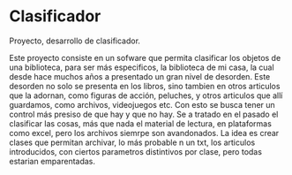 # Clasificador
Proyecto, desarrollo de clasificador.


Este proyecto consiste en un sofware que permita clasificar los objetos de una biblioteca, para ser más especificos, la biblioteca de mi casa, la cual desde hace muchos años a presentado un gran nivel de desorden. Este desorden no solo se presenta en los libros, sino tambien en otros articulos que la adornan, como figuras de acción, peluches, y otros articulos que allí guardamos, como archivos, videojuegos etc.
Con esto se busca tener un control más presiso de que hay y que no hay. 
Se a tratado en el pasado el clasificar las cosas, más que nada el material de lectura, en plataformas como excel, pero los archivos siemrpe son avandonados.
La idea es crear clases que permitan archivar, lo más probable n un txt, los articulos introducidos, con ciertos parametros distintivos por clase, pero todas estarian emparentadas.
